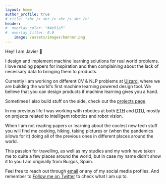 ```yaml
---
layout: home
author_profile: true
# title: "<br /> <br /> <br /> <br />" 
header:
#  overlay_color: "#4e91a5"
#  overlay_filter: 0.0
    image: /assets/images/banner.png
---
```


Hey! I am Javier 👋

I design and implement machine learning solutions for real world problems. I love reading papers for inspiration and then complaining about the lack of necessary data to bringing them to products.

Currently I am working on different CV & NLP problems at [Uizard](https://uizard.io), where we are building the world's first machine learning powered design tool. We believe that you can design products if machine learning gives you a hand.    

Sometimes I also build stuff on the side, check out the [projects page](projects).

In my previous life I was working with robotics at both [ETH](https://asl.ethz.ch/) and [DTU](https://www.dtu.dk/english), mostly on projects related to intelligent robotics and robot vision. 

When I am not reading papers or learning about the coolest new tech stuff you will find me cooking, hiking, taking pictures or (when the pandemics allows for it) doing all of the previous ones in different places around the world.   

This passion for travelling, as well as my studies and my work have taken me to quite a few places around the world, but in case my name didn't show it to you I am originally from Burgos, Spain. 

Feel free to reach out through [email](javierfuentesalonso@gmail.com) or any of my social media profiles. And remember to [Follow me on Twitter](https://twitter.com/JavierFnts) to check what I am up to.

<br /> <br />